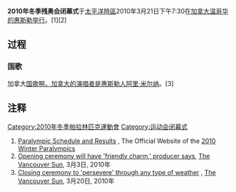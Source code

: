 **2010年冬季残奥会闭幕式**于[太平洋時區](https://zh.wikipedia.org/wiki/UTC-8 "wikilink")2010年3月21日下午7:30在[加拿大](../Page/加拿大.md "wikilink")[温哥华的](https://zh.wikipedia.org/wiki/温哥华 "wikilink")[惠斯勒举行](https://zh.wikipedia.org/wiki/惠斯勒 "wikilink")。\[1\]\[2\]

## 过程

### 国歌

加拿大[国歌](../Page/国歌.md "wikilink")[啊，加拿大的演唱者是惠斯勒人](../Page/啊，加拿大.md "wikilink")[阿里·米尔纳](https://zh.wikipedia.org/wiki/阿里·米尔纳 "wikilink")。\[3\]

## 注释

[Category:2010年冬季帕拉林匹克運動會](https://zh.wikipedia.org/wiki/Category:2010年冬季帕拉林匹克運動會 "wikilink")
[Category:运动会闭幕式](https://zh.wikipedia.org/wiki/Category:运动会闭幕式 "wikilink")

1.  [Paralympic Schedule and
    Results](http://www.vancouver2010.com/paralympic-games/schedule---results/)
    , The Official Website of the [2010 Winter
    Paralympics](https://zh.wikipedia.org/wiki/2010_Winter_Paralympics "wikilink")
2.  [Opening ceremony will have 'friendly charm,' producer
    says](http://www.vancouversun.com/entertainment/Opening+ceremony+will+have+friendly+charm+producer+says/2635750/story.html),
    [The Vancouver
    Sun](https://zh.wikipedia.org/wiki/The_Vancouver_Sun "wikilink"),
    3月3日, 2010年
3.  [Closing ceremony to 'persevere' through any type of
    weather](http://www.vancouversun.com/sports/Closing+ceremony+persevere+through+type+weather/2706536/story.html)
    , [The Vancouver
    Sun](https://zh.wikipedia.org/wiki/The_Vancouver_Sun "wikilink"),
    3月20日, 2010年